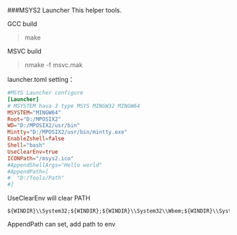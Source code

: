 ###MSYS2 Launcher
This helper tools.

GCC build     
>make 

MSVC build   
>nmake -f msvc.mak

launcher.toml setting：   
```toml
#MSYS Launcher configure
[Launcher]
# MSYSTEM hava 3 type MSYS MINGW32 MINGW64
MSYSTEM="MINGW64"
Root="D:/MPOSIX2"
WD="D:/MPOSIX2/usr/bin"
Mintty="D:/MPOSIX2/usr/bin/mintty.exe"
EnableZshell=false
Shell="bash"
UseClearEnv=true
ICONPath="/msys2.ico"
#AppendShellArgs="Hello world"
#AppendPath=[
#  "D:/Tools/Path"
#]
```

UseClearEnv will clear PATH
```
${WINDIR}\\System32;${WINDIR};${WINDIR}\\System32\\Wbem;${WINDIR}\\System32\\WindowsPowerShell\\v1.0\\
```

AppendPath can set, add path to env

